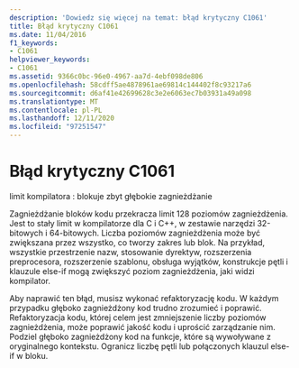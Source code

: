```yaml
---
description: 'Dowiedz się więcej na temat: błąd krytyczny C1061'
title: Błąd krytyczny C1061
ms.date: 11/04/2016
f1_keywords:
- C1061
helpviewer_keywords:
- C1061
ms.assetid: 9366c0bc-96e0-4967-aa7d-4ebf098de806
ms.openlocfilehash: 58cdff5ae4878961ae69814c144402f8c93217a6
ms.sourcegitcommit: d6af41e42699628c3e2e6063ec7b03931a49a098
ms.translationtype: MT
ms.contentlocale: pl-PL
ms.lasthandoff: 12/11/2020
ms.locfileid: "97251547"
---
```

# <a name="fatal-error-c1061"></a>Błąd krytyczny C1061

limit kompilatora : blokuje zbyt głębokie zagnieżdżanie

Zagnieżdżanie bloków kodu przekracza limit 128 poziomów zagnieżdżenia. Jest to stały limit w kompilatorze dla C i C++, w zestawie narzędzi 32-bitowych i 64-bitowych. Liczba poziomów zagnieżdżenia może być zwiększana przez wszystko, co tworzy zakres lub blok. Na przykład, wszystkie przestrzenie nazw, stosowanie dyrektyw, rozszerzenia preprocesora, rozszerzenie szablonu, obsługa wyjątków, konstrukcje pętli i klauzule else-if mogą zwiększyć poziom zagnieżdżenia, jaki widzi kompilator.

Aby naprawić ten błąd, musisz wykonać refaktoryzację kodu. W każdym przypadku głęboko zagnieżdżony kod trudno zrozumieć i poprawić. Refaktoryzacja kodu, której celem jest zmniejszenie liczby poziomów zagnieżdżenia, może poprawić jakość kodu i uprościć zarządzanie nim. Podziel głęboko zagnieżdżony kod na funkcje, które są wywoływane z oryginalnego kontekstu. Ogranicz liczbę pętli lub połączonych klauzul else-if w bloku.
